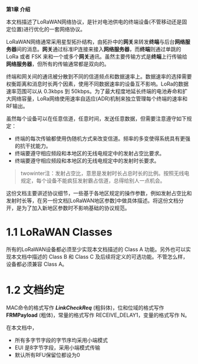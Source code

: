 

**第1章 介绍**

本文档描述了LoRaWAN网络协议，是针对电池供电的终端设备(不管移动还是固定位置)进行优化的一套网络协议。

LoRaWAN网络通常采用星型拓扑结构，由拓扑中的**网关**来转发**终端**与后台**网络服务器**间的消息。**网关**通过标准IP连接来接入**网络服务器**，而**终端**则通过单跳的 LoRa 或者 FSK 来和一个或多个**网关**通讯。虽然主要传输方式是**终端**上行传输给**网络服务器**，但所有的传输通常都是双向的。

终端和网关间的通讯被分散到不同的信道频点和数据速率上。数据速率的选择需要权衡距离和消息时长两个因素，使用不同数据速率的设备互不影响。LoRa的数据速率范围可以从 0.3kbps 到 50kbps。为了最大程度地延长终端的电池寿命和扩大网络容量，LoRa网络使用速率自适应(ADR)机制来独立管理每个终端的速率和RF输出。

虽然每个设备可以在任意信道，任意时间，发送任意数据，但需要注意遵守如下规定：

- 终端的每次传输都使用伪随机方式来改变信道。频率的多变使得系统具有更强的抗干扰能力。
- 终端要遵守相应频段和本地区的无线电规定中的发射占空比要求。
- 终端要遵守相应频段和本地区的无线电规定中的发射时长要求。

> twowinter注：发射占空比，意思是发射时长占总时长的比例。按照无线电规定，每个设备不能疯狂发射霸占信道，总得给别人一点机会。


这份文档主要讲述协议细节，一些基于各地区规定的操作参数，例如发射占空比和发射时长等，在另一份文档[LoRaWAN地区参数]中做具体描述。将这份文档分开，是为了加入新地区参数时不影响基础的协议规范。

# 1.1 LoRaWAN Classes

所有的LoRaWAN设备都必须至少实现本文档描述的 Class A 功能。另外也可以实现本文档中描述的 Class B 和 Class C 及后续将定义的可选功能。不管怎么样，设备都必须兼容 Class A。

# 1.2 文档约定

MAC命令的格式写作 ***LinkCheckReq*** (粗斜体)，位和位域的格式写作 **FRMPayload** (粗体)，常量的格式写作 RECEIVE_DELAY1，变量的格式写作 N。

在本文档中，

- 所有多字节字段的字节序均采用小端模式
- EUI 是8字节字段，采用小端模式传输
- 默认所有RFU保留位都设为0

